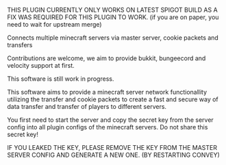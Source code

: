 THIS PLUGIN CURRENTLY ONLY WORKS ON LATEST SPIGOT BUILD
AS A FIX WAS REQUIRED FOR THIS PLUGIN TO WORK.
(if you are on paper, you need to wait for upstream merge)

Connects multiple minecraft servers via master server, cookie packets and transfers

Contributions are welcome, we aim to provide bukkit, bungeecord and velocity support at first.

This software is still work in progress.

This software aims to provide a minecraft server network functionallity utilizing the transfer and cookie packets to
create a fast and secure way of data transfer and transfer of players to different servers.

You first need to start the server and copy the secret key from the server config into all plugin configs of the
minecraft servers.
Do not share this secret key!

IF YOU LEAKED THE KEY, PLEASE REMOVE THE KEY FROM THE MASTER SERVER CONFIG AND GENERATE A NEW ONE. (BY RESTARTING
CONVEY)
